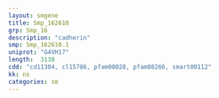 ```yaml
---
layout: smgene
title: Smp_162610
grp: Smp_16
description: "cadherin"
smp: Smp_162610.1
uniprot: "G4VH17"
length:  3138
cdd: "cd11304, cl15786, pfam00028, pfam08266, smart00112"
kk: ns
categories: sm
---
```

